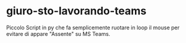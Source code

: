 # giuro-sto-lavorando-teams
Piccolo Script in py che fa semplicemente ruotare in loop il mouse per evitare di appare "Assente" su MS Teams.
